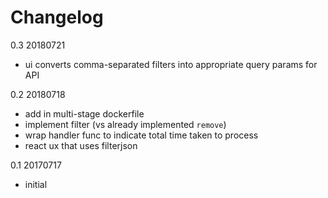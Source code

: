 # Changelog

0.3 20180721

* ui converts comma-separated filters into appropriate query params for API

0.2 20180718

* add in multi-stage dockerfile
* implement filter (vs already implemented `remove`)
* wrap handler func to indicate total time taken to process
* react ux that uses filterjson

0.1 20170717

* initial
